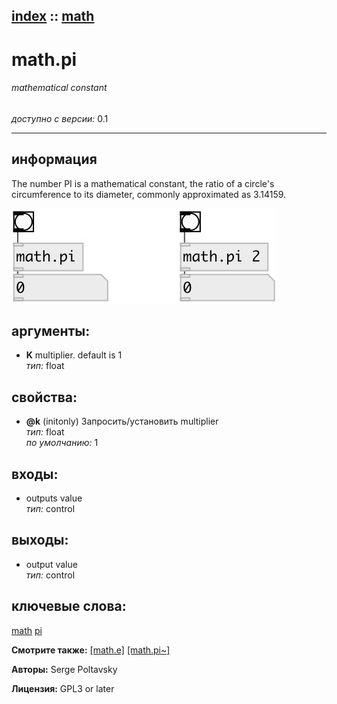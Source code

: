 [index](index.html) :: [math](category_math.html)
---

# math.pi

###### mathematical constant

*доступно с версии:* 0.1

---


## информация
The number PI is a mathematical constant, the ratio of a circle&#39;s circumference to its diameter, commonly approximated as 3.14159.


[![example](../examples/img/math.pi.jpg)](../examples/pd/math.pi.pd)



## аргументы:

* **K**
multiplier. default is 1<br>
_тип:_ float<br>





## свойства:

* **@k** (initonly)
Запросить/установить multiplier<br>
_тип:_ float<br>
_по умолчанию:_ 1<br>



## входы:

* outputs value<br>
_тип:_ control



## выходы:

* output value<br>
_тип:_ control



## ключевые слова:

[math](keywords/math.html)
[pi](keywords/pi.html)



**Смотрите также:**
[\[math.e\]](math.e.html)
[\[math.pi~\]](math.pi~.html)




**Авторы:** Serge Poltavsky




**Лицензия:** GPL3 or later





